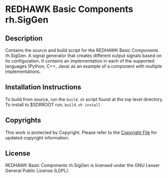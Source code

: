 # REDHAWK Basic Components rh.SigGen
 
## Description

Contains the source and build script for the REDHAWK Basic Components rh.SigGen. A signal generator that creates different output signals based on its configuration. It contains an implementation in each of the supported languages (Python, C++, Java) as an example of a component with multiple implementations.
  
 
## Installation Instructions
To build from source, run the `build.sh` script found at the top level directory. To install to $SDRROOT run, `build.sh install`

## Copyrights

This work is protected by Copyright. Please refer to the [Copyright File](COPYRIGHT) for updated copyright information.

## License

REDHAWK Basic Components rh.SigGen is licensed under the GNU Lesser General Public License (LGPL).
